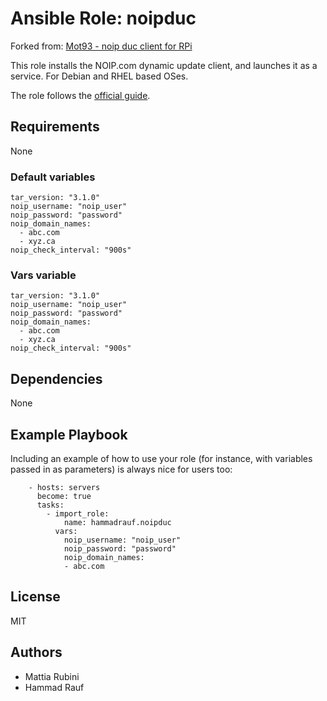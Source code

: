 # Ansible Role: noipduc

Forked from: [Mot93 - noip duc client for RPi](https://github.com/Mot93/rpi-install-noip-dynamic-update-client)

This role installs the NOIP.com dynamic update client, and launches it as a service. For Debian and RHEL based OSes.

The role follows the [official guide](https://www.noip.com/support/knowledgebase/install-linux-3-x-dynamic-update-client-duc#install_from_source).


## Requirements
None


### Default variables

```
tar_version: "3.1.0"
noip_username: "noip_user"
noip_password: "password"
noip_domain_names:
  - abc.com
  - xyz.ca
noip_check_interval: "900s"
```

### Vars variable
```
tar_version: "3.1.0"
noip_username: "noip_user"
noip_password: "password"
noip_domain_names:
  - abc.com
  - xyz.ca
noip_check_interval: "900s"
```

## Dependencies
None

## Example Playbook
Including an example of how to use your role (for instance, with variables passed in as parameters) is always nice for users too:

```
    - hosts: servers
      become: true
      tasks:
        - import_role:
            name: hammadrauf.noipduc
          vars:
            noip_username: "noip_user"
            noip_password: "password"
            noip_domain_names:
            - abc.com
```

## License
MIT

## Authors
- Mattia Rubini
- Hammad Rauf

